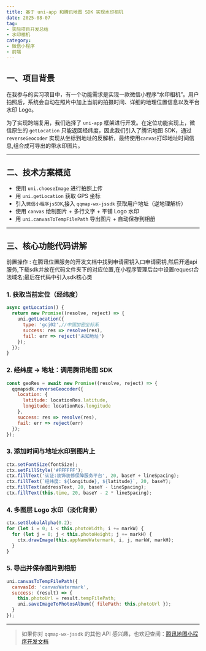 ```yaml
---
title: 基于 uni-app 和腾讯地图 SDK 实现水印相机
date: 2025-08-07
tag: 
- 实际项目开发总结
- 水印相机
category:
- 微信小程序
- 前端
---
```


## 一、项目背景

在我参与的实习项目中，有一个功能需求是实现一款微信小程序“水印相机”。用户拍照后，系统会自动在照片中加上当前的拍摄时间、详细的地理位置信息以及平台水印 Logo。

为了实现跨端复用，我们选择了 `uni-app` 框架进行开发。在定位功能实现上，微信原生的 `getLocation` 只能返回经纬度，因此我们引入了腾讯地图 SDK，通过 `reverseGeocoder` 实现从坐标到地址的反解析，最终使用`canvas`打印地址时间信息,组合成可导出的带水印图片。

---

## 二、技术方案概览

- 使用 `uni.chooseImage` 进行拍照上传
- 用 `uni.getLocation` 获取 GPS 坐标
- 引入`微信小程序jsSDK`,接入 `qqmap-wx-jssdk` 获取用户地址（逆地理解析）
- 使用 `canvas` 绘制图片 + 多行文字 + 平铺 Logo 水印
- 用 `uni.canvasToTempFilePath` 导出图片 + 自动保存到相册

---

## 三、核心功能代码讲解
<P>前置操作 : 在腾讯位置服务的开发文档中找到申请密钥入口申请密钥,然后开通api服务,下载sdk并放在代码文件夹下的对应位置,在小程序管理后台中设置request合法域名;最后在代码中引入sdk核心类</P>

### 1. 获取当前定位（经纬度）

```js
async getLocation() {
  return new Promise((resolve, reject) => {
    uni.getLocation({
      type: 'gcj02',//中国加密坐标系
      success: res => resolve(res),
      fail: err => reject('未知地址')
    });
  });
}
```

### 2. 经纬度 → 地址：调用腾讯地图 SDK

```js
const geoRes = await new Promise((resolve, reject) => {
  qqmapsdk.reverseGeocoder({
    location: {
      latitude: locationRes.latitude,
      longitude: locationRes.longitude
    },
    success: res => resolve(res),
    fail: err => reject(err)
  });
});
```

### 3. 添加时间与地址水印到图片上

```js
ctx.setFontSize(fontSize);
ctx.setFillStyle('#FFFFFF');
ctx.fillText('认证:装饰装修保障服务平台', 20, baseY + lineSpacing);
ctx.fillText(`经纬度: ${longitude}, ${latitude}`, 20, baseY);
ctx.fillText(addressText, 20, baseY - lineSpacing);
ctx.fillText(this.time, 20, baseY - 2 * lineSpacing);
```

### 4. 多图层 Logo 水印（淡化背景）

```js
ctx.setGlobalAlpha(0.2);
for (let i = 0; i < this.photoWidth; i += markW) {
  for (let j = 0; j < this.photoHeight; j += markH) {
    ctx.drawImage(this.appNameWatermark, i, j, markW, markH);
  }
}
```

### 5. 导出并保存图片到相册

```js
uni.canvasToTempFilePath({
  canvasId: 'canvasWatermark',
  success: (result) => {
    this.photoUrl = result.tempFilePath;
    uni.saveImageToPhotosAlbum({ filePath: this.photoUrl });
  }
});
```

---

> 如果你对 `qqmap-wx-jssdk` 的其他 API 感兴趣，也欢迎查阅：[腾讯地图小程序开发文档](https://lbs.qq.com/miniProgram/jsSdk/jsSdkGuide/jsSdkOverview)
